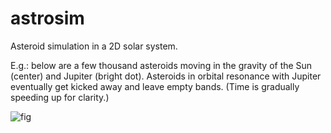 # astrosim

Asteroid simulation in a 2D solar system.

E.g.: below are a few thousand asteroids moving in the gravity of the Sun (center) and Jupiter (bright dot). Asteroids in orbital resonance with Jupiter eventually get kicked away and leave empty bands. (Time is gradually speeding up for clarity.)

![fig](kirkwood_gaps.webp)